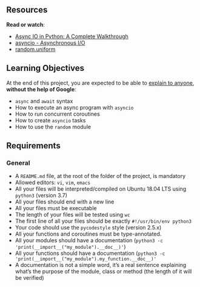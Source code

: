 Resources
---------

**Read or watch**:

*   [Async IO in Python: A Complete Walkthrough](/rltoken/IDv2YZ5p7QHF5SxYZBMGdQ "Async IO in Python: A Complete Walkthrough")
*   [asyncio - Asynchronous I/O](/rltoken/1neoNd8gRS_mn52IQd5WTQ "asyncio - Asynchronous I/O")
*   [random.uniform](/rltoken/XTxPUx9tDxZ51zhIUrSvPw "random.uniform")

Learning Objectives
-------------------

At the end of this project, you are expected to be able to [explain to anyone](/rltoken/tPcivo9_iizt6VTAvNcqow "explain to anyone"), **without the help of Google**:

*   `async` and `await` syntax
*   How to execute an async program with `asyncio`
*   How to run concurrent coroutines
*   How to create `asyncio` tasks
*   How to use the `random` module

Requirements
------------

### General

*   A `README.md` file, at the root of the folder of the project, is mandatory
*   Allowed editors: `vi`, `vim`, `emacs`
*   All your files will be interpreted/compiled on Ubuntu 18.04 LTS using `python3` (version 3.7)
*   All your files should end with a new line
*   All your files must be executable
*   The length of your files will be tested using `wc`
*   The first line of all your files should be exactly `#!/usr/bin/env python3`
*   Your code should use the `pycodestyle` style (version 2.5.x)
*   All your functions and coroutines must be type-annotated.
*   All your modules should have a documentation (`python3 -c 'print(__import__("my_module").__doc__)'`)
*   All your functions should have a documentation (`python3 -c 'print(__import__("my_module").my_function.__doc__)'`
*   A documentation is not a simple word, it’s a real sentence explaining what’s the purpose of the module, class or method (the length of it will be verified)
